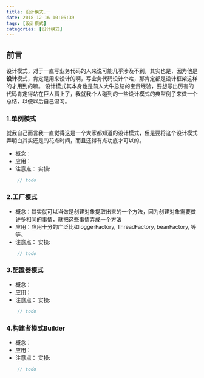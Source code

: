 ```yaml
---
title: 设计模式.一
date: 2018-12-16 10:06:39
tags: [设计模式]
categories: [设计模式]
---
```


## 前言
设计模式，对于一直写业务代码的人来说可能几乎涉及不到，其实也是，因为他是**设计**模式，肯定是用来设计的啊，写业务代码设计个啥，那肯定都是设计框架这样的才用到的嘛。
设计模式其本身也是前人大牛总结的宝贵经验，要想写出厉害的代码肯定得站在巨人肩上了，我就我个人碰到的一些设计模式的典型例子来做一个总结，以便以后自己温习。

### 1.单例模式
就我自己而言我一直觉得这是一个大家都知道的设计模式，但是要将这个设计模式弄明白其实还是的花点时间，而且还得有点功底才可以的。
- 概念：
- 应用：
- 注意点：
实操:
````java
    // todo
````
### 2.工厂模式
- 概念：其实就可以当做是创建对象提取出来的一个方法，因为创建对象需要做许多相同的事情，就把这些事情弄成一个方法
- 应用：应用十分的广泛比如loggerFactory, ThreadFactory, beanFactory, 等等。
- 注意点：
实操:
````java
    // todo
````
### 3.配置器模式
- 概念：
- 应用：
- 注意点：
实操:
````java
    // todo
````
### 4.构建者模式Builder
- 概念：
- 应用：
- 注意点：
实操:
````java
    // todo
````
